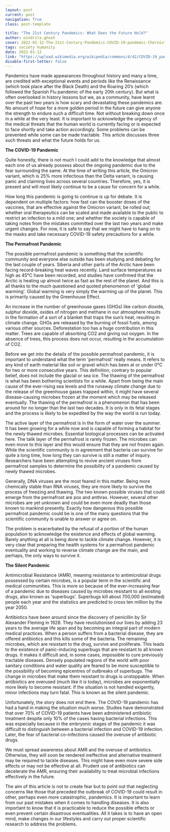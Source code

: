 ```yaml
---
layout: post
current: post
navigation: True
class: post-template

title: "The 21st Century Pandemics: What Does the Future Hold?"
author: oindrila.ghosh
cover: 2022-01-12-The-21st-Century-Pandemics-COVID-19-pandemic-Chernivtsi-Ukraine.jpg
tags: society humanity
date: 2022-01-12
link: "https://upload.wikimedia.org/wikipedia/commons/4/42/COVID-19_pandemic._Chernivtsi%2C_Ukraine.jpg"
disable-first-letter: false
---
```

<p>Pandemics have made appearances throughout history and many a time, are credited with exceptional events and periods like the Renaissance (which took place after the Black Death) and the Roaring 20’s (which followed the Spanish Flu pandemic of the early 20th century). But what is often overlooked in history lessons but we, as a community, have learnt over the past two years is how scary and devastating these pandemics are. No amount of hope for a more golden period in the future can give anyone the strength to endure such a difficult time. Not without breaking down once in a while at the very least. It is important to acknowledge the urgency of the medical threats that the human world is currently facing or is expected to face shortly and take action accordingly. Some problems can be prevented while some can be made tractable. This article discusses three such threats and what the future holds for us.&nbsp;</p><p><strong >The COVID-19 Pandemic&nbsp;</strong></p><p>Quite honestly, there is not much I could add to the knowledge that almost each one of us already possess about the ongoing pandemic due to the fear surrounding the same. At the time of writing this article, the Omicron variant, which is 25% more infectious than the Delta variant, is causing panic and claiming lives across several countries. Therefore, yes, it is present and will most likely continue to be a cause for concern for a while.&nbsp;</p><p>How long this pandemic is going to continue is up for debate. It is dependent on multiple factors: how fast can the booster doses of the vaccines, that are effective against the Omicron variant, be rolled out; whether oral therapeutics can be scaled and made available to the public to restrict an infection to a mild one; and whether the society is capable of taking notes from the mistakes committed over the last two years and make urgent changes. For now, it is safe to say that we might have to hang on to the masks and take necessary COVID-19 safety precautions for a while.&nbsp;</p><p><strong >The Permafrost Pandemic</strong></p><p>The possible permafrost pandemic is something that the scientific community and everyone else outside has been studying and debating for the last couple of years. Siberia and other parts of the Arctic have been facing record-breaking heat waves recently. Land surface temperatures as high as 45°C have been recorded, and studies have confirmed that the Arctic is heating up almost twice as fast as the rest of the planet. And this is all thanks to the much questioned and quoted phenomenon of 'global warming'. Global warming is very simply the warming up of the planet. This is primarily caused by the Greenhouse Effect.&nbsp;</p><p>An increase in the number of greenhouse gases (GHGs) like carbon dioxide, sulphur dioxide, oxides of nitrogen and methane in our atmosphere results in the formation of a sort of a blanket that traps the sun’s heat, resulting in climate change. GHGs are released by the burning of fossil fuels, among various other sources. Deforestation too has a huge contribution in this matter. Trees are capable of absorbing CO2 and giving out oxygen. In the absence of trees, this process does not occur, resulting in the accumulation of CO2.&nbsp;</p><p>Before we get into the details of the possible permafrost pandemic, it is important to understand what the term 'permafrost' really means. It refers to any kind of earth material like soil or gravel which has been at or under 0°C for two or more consecutive years. This definition, contrary to popular belief, does not include the glacial or sea ice. The thawing of the permafrost is what has been bothering scientists for a while. Apart from being the main cause of the ever-rising sea levels and the runaway climate change due to the release of the greenhouse gases trapped within, it might have several disease-causing microbes frozen at the moment which may be released eventually. The thawing of the permafrost is a phenomenon that has been around for no longer than the last two decades. It is only in its fetal stages and the process is likely to be expedited by the way the world is run today.&nbsp;</p><p>The active layer of the permafrost is in the form of water over the summer. It has been growing for a while now and is capable of forming a habitat for the newly thawed microbes. Essential biological processes can be activated here. The talik layer of the permafrost is rarely frozen. The microbes can even move to this layer and this would ensure that they are not frozen again. While the scientific community is in agreement that bacteria can survive for quite a long time, how long they can survive is still a matter of inquiry. Researchers have been attempting to revive ancient viruses from permafrost samples to determine the possibility of a pandemic caused by newly thawed microbes.&nbsp;</p><p>Generally, DNA viruses are the most feared in this matter. Being more chemically stable than RNA viruses, they are more likely to survive the process of freezing and thawing. The two known possible viruses that could emerge from the permafrost are pox and anthrax. However, several other microbes are yet unknown and could be even more deadly than those known to mankind presently. Exactly how dangerous this possible permafrost pandemic could be is one of the many questions that the scientific community is unable to answer or agree on.&nbsp;</p><p>The problem is exacerbated by the refusal of a portion of the human population to acknowledge the existence and effects of global warming. Barely anything at all is being done to tackle climate change. However, it is very clear that preparing the health systems for a permafrost pandemic eventuality and working to reverse climate change are the main, and perhaps, the only ways to survive it.&nbsp;</p><p><strong >The Silent Pandemic&nbsp;</strong></p><p>Antimicrobial Resistance (AMR), meaning resistance to antimicrobial drugs possessed by certain microbes, is a popular term in the scientific and medical communities. This is more so because of the ever-increasing fear of a pandemic due to diseases caused by microbes resistant to all existing drugs, also known as 'superbugs'. Superbugs kill about 700,000 (estimated) people each year and the statistics are predicted to cross ten million by the year 2050.&nbsp;</p><p>Antibiotics have been around since the discovery of penicillin by Sir Alexander Fleming in 1928. They have revolutionised our lives by adding 23 years to the average life span and by becoming an integral part of modern medical practices. When a person suffers from a bacterial disease, they are offered antibiotics and this kills some of the bacteria. The remaining microbes, which are resistant to the drug, survive and proliferate. This leads to the existence of panic-inducing superbugs that are resistant to all known drugs. It makes it difficult and, in some cases, impossible to cure previously tractable diseases. Densely populated regions of the world with poor sanitary conditions and water quality are feared to be more susceptible to the possibility of becoming epicentres of outbreaks of superbugs. The change in microbes that make them resistant to drugs is unstoppable. When antibiotics are overused (much like it is today), microbes are exponentially more likely to become resistant. If the situation is not handled exigently, minor infections may turn fatal. This is known as the silent pandemic.&nbsp;</p><p>Unfortunately, the story does not end there. The COVID-19 pandemic has had a hand in making the situation much worse. Studies have demonstrated that over 70% of COVID-19 patients have been administered antibiotic treatment despite only 10% of the cases having bacterial infections. This was especially because in the embryonic stages of the pandemic it was difficult to distinguish between a bacterial infection and COVID-19 infection. Later, the fear of bacterial co-infections caused the overuse of antibiotic drugs.&nbsp;</p><p>We must spread awareness about AMR and the overuse of antibiotics. Otherwise, they will soon be rendered ineffective and alternative treatment may be required to tackle diseases. This might have even more severe side effects or may not be effective at all. Prudent use of antibiotics can decelerate the AMR, ensuring their availability to treat microbial infections effectively in the future.&nbsp;</p><p>The aim of this article is not to create fear but to point out that neglecting concerns like those that preceded the outbreak of COVID-19 could result in other, perhaps even more catastrophic, pandemics. It is important to learn from our past mistakes when it comes to handling diseases. It is also important to know that it is practicable to reduce the possible effects or even prevent certain disastrous eventualities. All it takes is to have an open mind, make changes in our lifestyles and carry out proper scientific research to address the problems.</p>